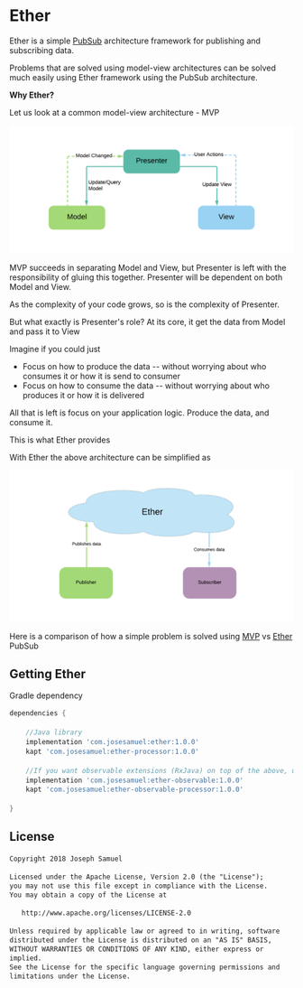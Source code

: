 # Ether

Ether is a simple [PubSub](https://en.wikipedia.org/wiki/Publish%E2%80%93subscribe_pattern) architecture framework for publishing and subscribing data. 

Problems that are solved using model-view architectures can be solved much easily using Ether framework using the PubSub architecture.

**Why Ether?**

Let us look at a common model-view architecture - MVP

![MVP Pattern](docs/mvp.png)

MVP succeeds in separating Model and View, but Presenter is left with the responsibility of gluing this together. Presenter will be dependent on both Model and View. 

As the complexity of your code grows, so is the complexity of Presenter. 

But what exactly is Presenter's role? At its core, it get the data from Model and pass it to View

Imagine if you could just 

* Focus on how to produce the data -- without worrying about who consumes it or how it is send to consumer
* Focus on how to consume the data -- without worrying about who produces it or how it is delivered

All that is left is focus on your application logic. Produce the data, and consume it.  
 
This is what Ether provides

With Ether the above architecture can be simplified as

![MVP Pattern](docs/ether.png)



Here is a comparison of how a simple problem is solved using [MVP](https://github.com/josesamuel/ether/tree/master/MVPSample/src/main/java/sample/mvp) vs [Ether](https://github.com/josesamuel/ether/tree/master/EtherSample/src/main/java/sample/ether) PubSub


Getting Ether
--------

Gradle dependency

```groovy
dependencies {

	//Java library
	implementation 'com.josesamuel:ether:1.0.0'
    kapt 'com.josesamuel:ether-processor:1.0.0'
   
    //If you want observable extensions (RxJava) on top of the above, use the following instead 
    implementation 'com.josesamuel:ether-observable:1.0.0'
    kapt 'com.josesamuel:ether-observable-processor:1.0.0'

}
```
License
-------

    Copyright 2018 Joseph Samuel

    Licensed under the Apache License, Version 2.0 (the "License");
    you may not use this file except in compliance with the License.
    You may obtain a copy of the License at

       http://www.apache.org/licenses/LICENSE-2.0

    Unless required by applicable law or agreed to in writing, software
    distributed under the License is distributed on an "AS IS" BASIS,
    WITHOUT WARRANTIES OR CONDITIONS OF ANY KIND, either express or implied.
    See the License for the specific language governing permissions and
    limitations under the License.


